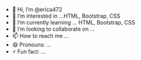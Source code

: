 - 👋 Hi, I’m @erica472
- 👀 I’m interested in ...HTML, Bootstrap, CSS
- 🌱 I’m currently learning ... HTML, Bootstrap, CSS
- 💞️ I’m looking to collaborate on ...
- 📫 How to reach me ...
- 😄 Pronouns: ...
- ⚡ Fun fact: ...

<!---
erica472/erica472 is a ✨ special ✨ repository because its `README.md` (this file) appears on your GitHub profile.
You can click the Preview link to take a look at your changes.
--->
